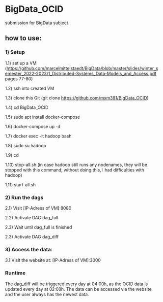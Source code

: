 # BigData_OCID
submission for BigData subject

## how to use:

### 1) Setup

1.1) set up a VM (https://github.com/marcelmittelstaedt/BigData/blob/master/slides/winter_semester_2022-2023/1_Distributed-Systems_Data-Models_and_Access.pdf pages 77-80)

1.2) ssh into created VM

1.3) clone this Git (git clone https://github.com/mxm381/BigData_OCID)

1.4) cd BigData_OCID

1.5) sudo apt install docker-compose

1.6) docker-compose up -d

1.7) docker exec -it hadoop bash

1.8) sudo su hadoop

1.9) cd

1.10) stop-all.sh (in case hadoop still runs any nodenames, they will be stopped with this command, without doing this, I had difficulties with hadoop)

1.11) start-all.sh

### 2) Run the dags

2.1) Visit [IP-Adress of VM]:8080

2.2) Activate DAG dag_full

2.3) Wait until dag_full is finished

2.3) Activate DAG dag_diff

### 3) Access the data: 

3.1 Visit the website at: [IP-Adress of VM]:3000


### Runtime

The dag_diff will be triggered every day at 04:00h, as the OCID data is updated every day at 02:00h.
The data can be accessed via the website and the user always has the newest data.
